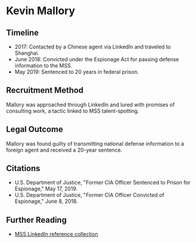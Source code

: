 # Kevin Mallory

## Timeline
- 2017: Contacted by a Chinese agent via LinkedIn and traveled to Shanghai.
- June 2018: Convicted under the Espionage Act for passing defense information to the MSS.
- May 2019: Sentenced to 20 years in federal prison.

## Recruitment Method
Mallory was approached through LinkedIn and lured with promises of consulting work, a tactic linked to MSS talent-spotting.

## Legal Outcome
Mallory was found guilty of transmitting national defense information to a foreign agent and received a 20-year sentence.

## Citations
- U.S. Department of Justice, "Former CIA Officer Sentenced to Prison for Espionage," May 17, 2019.
- U.S. Department of Justice, "Former CIA Officer Convicted of Espionage," June 8, 2018.

## Further Reading
- [MSS LinkedIn reference collection](../../MSS_LinkedIn_refs.md)
